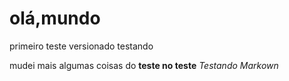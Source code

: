 # olá,mundo
 primeiro teste versionado
 testando

mudei mais algumas coisas do **teste no teste**
 _Testando Markown_


